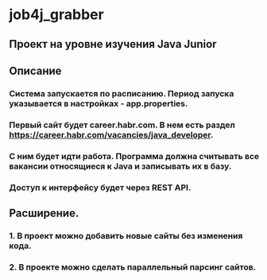 # job4j_grabber

## Проект на уровне изучения Java Junior

## Описание
### Система запускается по расписанию. Период запуска указывается в настройках - app.properties.
### Первый сайт будет career.habr.com. В нем есть раздел https://career.habr.com/vacancies/java_developer. 
### С ним будет идти работа. Программа должна считывать все вакансии относящиеся к Java и записывать их в базу.
### Доступ к интерфейсу будет через REST API.

## Расширение.
### 1. В проект можно добавить новые сайты без изменения кода.
### 2. В проекте можно сделать параллельный парсинг сайтов.

